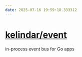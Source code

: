 ```yaml
---
date: 2025-07-16 19:59:18.333312
---
```


# [kelindar/event](https://github.com/kelindar/event)

in-process event bus for Go apps